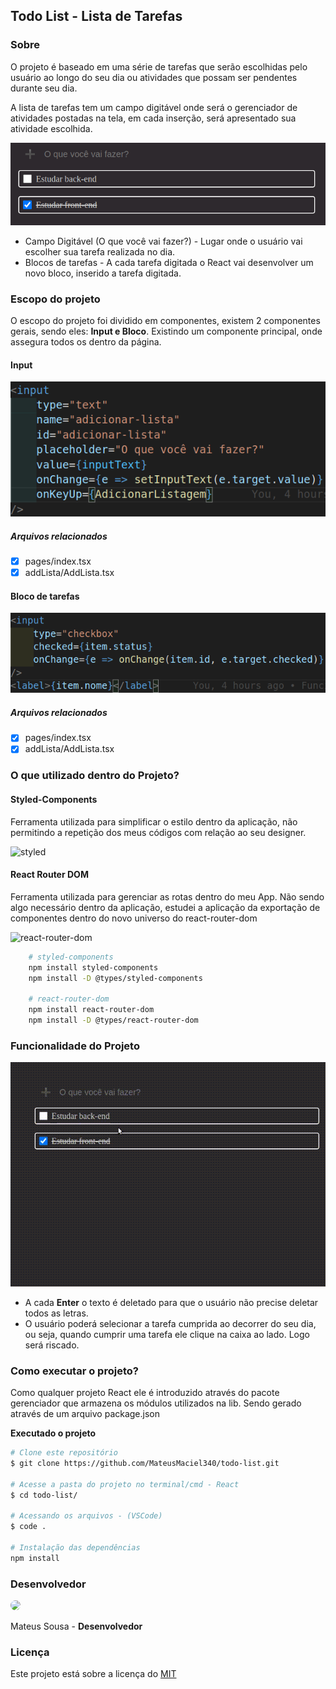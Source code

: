 ## Todo List - Lista de Tarefas

### Sobre

O projeto é baseado em uma série de tarefas que serão escolhidas pelo usuário ao longo do seu dia ou atividades que possam ser pendentes durante seu dia.

A lista de tarefas tem um campo digitável onde será o gerenciador de atividades postadas na tela, em cada inserção, será apresentado sua atividade escolhida.

![todo](/assets/escopo-todo-list.png)

- Campo Digitável (O que você vai fazer?) - Lugar onde o usuário vai escolher sua tarefa realizada no dia.
- Blocos de tarefas - A cada tarefa digitada o React vai desenvolver um novo bloco, inserido a tarefa digitada.

### Escopo do projeto

O escopo do projeto foi dividido em componentes, existem 2 componentes gerais, sendo eles: **Input e Bloco**. Existindo um componente principal, onde assegura todos os dentro da página.

#### Input

![input](assets/input-code.png)

##### Arquivos relacionados

- [x] pages/index.tsx
- [x] addLista/AddLista.tsx

#### Bloco de tarefas

![bloco](assets/bloco-code.png)

##### Arquivos relacionados

- [x] pages/index.tsx
- [x] addLista/AddLista.tsx 

### O que utilizado dentro do Projeto?

#### Styled-Components

Ferramenta utilizada para simplificar o estilo dentro da aplicação, não permitindo a repetição dos meus códigos com relação ao seu designer.

![styled](https://blog.logrocket.com/wp-content/uploads/2019/06/styledcomponents1.png)

#### React Router DOM

Ferramenta utilizada para gerenciar as rotas dentro do meu App. Não sendo algo necessário dentro da aplicação, estudei a aplicação da exportação de componentes dentro do novo universo do react-router-dom

![react-router-dom](https://miro.medium.com/max/1080/1*4Q47z60ujkYl4w7GAagWow.png)

```bash
    # styled-components
    npm install styled-components
    npm install -D @types/styled-components

    # react-router-dom
    npm install react-router-dom
    npm install -D @types/react-router-dom
```

### Funcionalidade do Projeto

![gif](assets/gif.gif)

- A cada **Enter** o texto é deletado para que o usuário não precise deletar todos as letras.
- O usuário poderá selecionar a tarefa cumprida ao decorrer do seu dia, ou seja, quando cumprir uma tarefa ele clique na caixa ao lado. Logo será riscado.

### Como executar o projeto?

Como qualquer projeto React ele é introduzido através do pacote gerenciador que armazena os módulos utilizados na lib. Sendo gerado através de um arquivo package.json

**Executado o projeto**

```bash
# Clone este repositório
$ git clone https://github.com/MateusMaciel340/todo-list.git

# Acesse a pasta do projeto no terminal/cmd - React
$ cd todo-list/

# Acessando os arquivos - (VSCode)
$ code .

# Instalação das dependências
npm install
```

### Desenvolvedor

<img src="https://avatars.githubusercontent.com/u/55550732?v=4" width="100" style="border-radius:10px;"/>

Mateus Sousa - <b>Desenvolvedor</b>


### Licença

Este projeto está sobre a licença do [MIT](https://github.com/facebook/react/blob/main/LICENSE)
